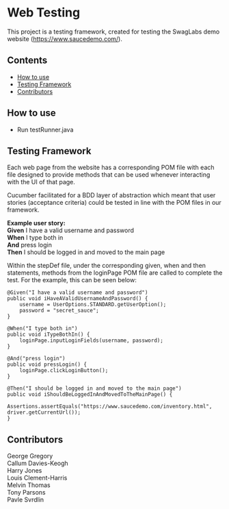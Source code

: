 # Web Testing
This project is a testing framework, created for testing the SwagLabs demo website (https://www.saucedemo.com/). 

## Contents
- [How to use](#how-to-use)
- [Testing Framework](#testing-framework)
- [Contributors](#contributors)

## How to use
- Run testRunner.java

## Testing Framework
Each web page from the website has a corresponding POM file with each file designed to provide methods that can be used whenever interacting with the UI of that page.

Cucumber facilitated for a BDD layer of abstraction which meant that user stories (acceptance criteria) could be tested in line with the POM files in our framework.

**Example user story:<br>**
**Given** I have a valid username and password<br>
**When** I type both in<br>
**And** press login<br>
**Then** I should be logged in and moved to the main page

Within the stepDef file, under the corresponding given, when and then statements, methods from the loginPage POM file are called to complete the test. For the example, this can be seen below:

```
@Given("I have a valid username and password")
public void iHaveAValidUsernameAndPassword() {
    username = UserOptions.STANDARD.getUserOption();
    password = "secret_sauce";
}

@When("I type both in")
public void iTypeBothIn() {
    loginPage.inputLoginFields(username, password);
}

@And("press login")
public void pressLogin() {
    loginPage.clickLoginButton();
}

@Then("I should be logged in and moved to the main page")
public void iShouldBeLoggedInAndMovedToTheMainPage() {
    Assertions.assertEquals("https://www.saucedemo.com/inventory.html", driver.getCurrentUrl());
}
```

## Contributors
George Gregory<br> 
Callum Davies-Keogh<br>
Harry Jones<br>
Louis Clement-Harris<br>
Melvin Thomas<br>
Tony Parsons<br>
Pavle Svrdlin
